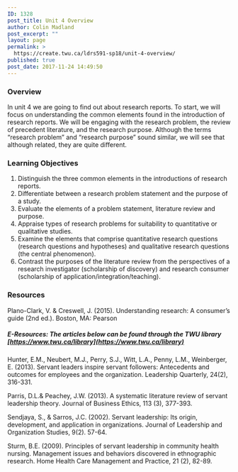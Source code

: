 ```yaml
---
ID: 1328
post_title: Unit 4 Overview
author: Colin Madland
post_excerpt: ""
layout: page
permalink: >
  https://create.twu.ca/ldrs591-sp18/unit-4-overview/
published: true
post_date: 2017-11-24 14:49:50
---
```

### Overview

In unit 4 we are going to find out about research reports. To start,  we will focus on understanding the common elements found in the introduction of research reports. We will be engaging with the research problem, the review of precedent literature, and the research purpose. Although the terms “research problem” and “research purpose” sound similar, we will see that although related, they are quite different.

### Learning Objectives

1. Distinguish the three common elements in the introductions of research reports.
2. Differentiate between a research problem statement and the purpose of a study.
3. Evaluate the elements of a problem statement, literature review and purpose.
4. Appraise types of research problems for suitability to quantitative or qualitative studies.
5. Examine the elements that comprise quantitative research questions (research questions and hypotheses) and qualitative research questions (the central phenomenon).
6. Contrast the purposes of the literature review from the perspectives of a research investigator (scholarship of discovery) and research consumer (scholarship of application/integration/teaching).

### Resources

Plano-Clark, V. & Creswell, J. (2015). Understanding research: A consumer’s guide (2nd ed.). Boston, MA: Pearson

##### E-Resources: The articles below can be found through the TWU library [https://www.twu.ca/library](https://www.twu.ca/library)

Hunter, E.M., Neubert, M.J., Perry, S.J., Witt, L.A., Penny, L.M., Weinberger, E. (2013). Servant leaders inspire servant followers: Antecedents and outcomes for employees and the organization. Leadership Quarterly, 24(2), 316-331.

Parris, D.L.& Peachey, J.W. (2013). A systematic literature review of servant leadership theory. Journal of Business Ethics, 113 (3), 377-393.

Sendjaya, S., & Sarros, J.C. (2002). Servant leadership: Its origin, development, and application in organizations. Journal of Leadership and Organization Studies, 9(2). 57-64.

Sturm, B.E. (2009). Principles of servant leadership in community health nursing.  Management issues and behaviors discovered in ethnographic research. Home Health Care Management and Practice, 21 (2), 82-89.
